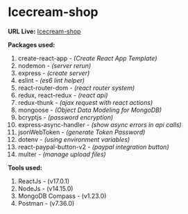 # Icecream-shop

**URL Live:**
[Icecream-shop](https://link)

**Packages used:**

1. create-react-app - *(Create React App Template)*
2. nodemon - *(server rerun)*
3. express - *(create server)*
4. eslint - *(es6 lint helper)*
5. react-router-dom - *(react router system)*
6. redux, react-redux - *(react api)*
7. redux-thunk - *(ajax request with react actions)*
8. mongoose - *(Object Data Modeling for MongoDB)*
9. bcryptjs - *(password encryption)*
10. express-async-handler - *(show async errors in api calls)*
11. jsonWebToken - *(generate Token Password)*
12. dotenv - *(using environment variables)*
13. react-paypal-button-v2 - *(paypal integration button)*
14. multer - *(manage upload files)*

**Tools used:**

1. ReactJs - (v17.0.1)
2. NodeJs - (v14.15.0)
3. MongoDB Compass - (v1.23.0)
4. Postman - (v7.36.0)
